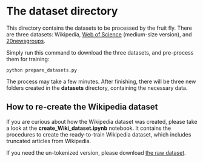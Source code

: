# The dataset directory

This directory contains the datasets to be processed by the fruit fly. There are three datasets: Wikipedia, [Web
of Science](https://data.mendeley.com/datasets/9rw3vkcfy4/6) (medium-size version), and [20newsgroups](http://qwone.com/~jason/20Newsgroups/).

Simply run this command to download the three datasets, and pre-process them for training:

    python prepare_datasets.py

The process may take a few minutes. After finishing, there will be three new folders created in the **datasets** directory, containing the necessary data.

## How to re-create the Wikipedia dataset

If you are curious about how the Wikipedia dataset was created, please take a look at the **create_Wiki_dataset.ipynb** notebook.
It contains the procedures to create the ready-to-train Wikipedia dataset, which includes truncated articles from Wikipedia.

If you need the un-tokenized version, please download [the raw dataset](http://pearsproject.org/static/datasets/pears-fruit-fly-wikipedia-raw.zip).

